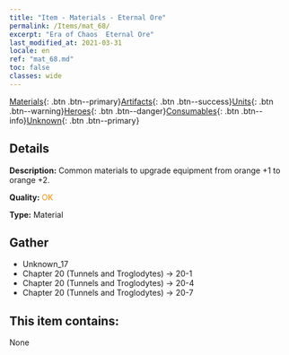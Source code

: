 ```yaml
---
title: "Item - Materials - Eternal Ore"
permalink: /Items/mat_68/
excerpt: "Era of Chaos  Eternal Ore"
last_modified_at: 2021-03-31
locale: en
ref: "mat_68.md"
toc: false
classes: wide
---
```

 [Materials](/Items/){: .btn .btn--primary}[Artifacts](/Items/Artifacts/){: .btn .btn--success}[Units](/Items/Units/){: .btn .btn--warning}[Heroes](/Items/Heroes/){: .btn .btn--danger}[Consumables](/Items/Consumables/){: .btn .btn--info}[Unknown](/Items/Unknown/){: .btn .btn--primary}

## Details
 **Description:** Common materials to upgrade equipment from orange +1 to orange +2.

 **Quality:** <span style="color: #FF8C00">OK</span>

 **Type:** Material

## Gather

*    Unknown_17 
*    Chapter 20 (Tunnels and Troglodytes) -> 20-1 
*    Chapter 20 (Tunnels and Troglodytes) -> 20-4 
*    Chapter 20 (Tunnels and Troglodytes) -> 20-7 

## This item contains:

  None

